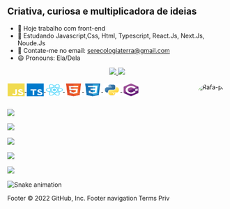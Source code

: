 ## Criativa, curiosa e multiplicadora de ideias

- 🔭 Hoje trabalho com front-end
- 🌱 Estudando Javascript,Css, Html, Typescript, React.Js, Next.Js, Noude.Js
- 📧 Contate-me no email: serecologiaterra@gmail.com
- 😄 Pronouns: Ela/Dela


<div align="center">
  <a href="https://github.com/terceirolho">
  <img height="180em" src="https://github-readme-stats.vercel.app/api?username=terceirolho&show_icons=true&theme=dracula&include_all_commits=true&count_private=true"/>
  <img height="180em" src="https://github-readme-stats.vercel.app/api/top-langs/?username=terceirolho&layout=compact&langs_count=7&theme=dracula-dark"/>
</div>

<div style="display: inline_block"><br>
  <img align="center" alt="Rafa-Js" height="30" width="40" src="https://raw.githubusercontent.com/devicons/devicon/master/icons/javascript/javascript-plain.svg">
  <img align="center" alt="Rafa-Ts" height="30" width="40" src="https://raw.githubusercontent.com/devicons/devicon/master/icons/typescript/typescript-plain.svg">
  <img align="center" alt="Rafa-React" height="30" width="40" src="https://raw.githubusercontent.com/devicons/devicon/master/icons/react/react-original.svg">
  <img align="center" alt="Rafa-HTML" height="30" width="40" src="https://raw.githubusercontent.com/devicons/devicon/master/icons/html5/html5-original.svg">
  <img align="center" alt="Rafa-CSS" height="30" width="40" src="https://raw.githubusercontent.com/devicons/devicon/master/icons/css3/css3-original.svg">
  <img align="center" alt="Rafa-Python" height="30" width="40" src="https://raw.githubusercontent.com/devicons/devicon/master/icons/python/python-original.svg">
  <img align="center" alt="Rafa-Csharp" height="30" width="40" src="https://raw.githubusercontent.com/devicons/devicon/master/icons/csharp/csharp-original.svg">
  <img align="right" alt="Rafa-pic" height="150" style="border-radius:50px;" src="https://media-exp1.licdn.com/dms/image/D4D35AQFftUYAl6vzZQ/profile-framedphoto-shrink_400_400/0/1670530838546?e=1671213600&v=beta&t=CamZcRwSvGpeG5LGcD6xZ42HkofrAgXfLVO5XOzzNDY">
</div>
  
  ##
 
<div> 
  <a href="https://www.youtube.com/channel/UCMbeuDEF611NdlmlHyEjKJg" target="_blank"><img src="https://img.shields.io/badge/YouTube-FF0000?style=for-the-badge&logo=youtube&logoColor=white" target="_blank"></a>

 <a href="https://discord.gg/terceirolho#5621" target="_blank"><img src="https://img.shields.io/badge/Discord-7289DA?style=for-the-badge&logo=discord&logoColor=white" target="_blank"></a> 

  <a href = "mailto:serecologiaterra@gmail.com"><img src="https://img.shields.io/badge/-Gmail-%23333?style=for-the-badge&logo=gmail&logoColor=white" target="_blank"></a>

  <a href="https://www.linkedin.com/in/leticiagonc-45875016a" target="_blank"><img src="https://img.shields.io/badge/-LinkedIn-%230077B5?style=for-the-badge&logo=linkedin&logoColor=white" target="_blank"></a> 
 
 
  <a href="https://www.behance.com/lliara" target="_blank"><img src="https://img.shields.io/badge/-Behance-blue?style=for-the-badge&logo=behance&logoColor=white" target="_blank"></a> 
 
  ![Snake animation](https://github.com/terceirolho/workflows/blob/output/github-contribution-grid-snake.svg)
 
</div>
Footer
© 2022 GitHub, Inc.
Footer navigation
Terms
Priv

